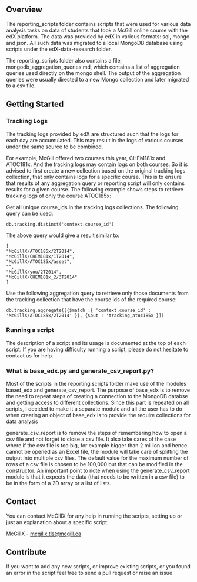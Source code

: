 ## Overview

The reporting_scripts folder contains scripts that were used for various data analysis tasks on data of students that took a McGill online course with the edX platform. The data was provided by edX in various formats: sql, mongo and json. All such data was migrated to a local MongoDB database using scripts under the edX-data-research folder. 

The reporting_scripts folder also contains a file, mongodb_aggregation_queries.md, which contains a list of aggregation queries used directly on the mongo shell. The output of the aggregation queries were usually directed to a new Mongo collection and later migrated to a csv file. 

## Getting Started

### Tracking Logs
The tracking logs provided by edX are structured such that the logs for each day are accumulated. This may result in the logs of various courses under the same source to be combined. 

For example, McGill offered two courses this year, CHEM181x and ATOC181x. And the tracking logs may contain logs on both courses. So it is advised to first create a new collection based on the original tracking logs collection, that only contains logs for a specific course. This is to ensure that results of any aggregation query or reporting script will only contains results for a given course. The following example shows steps to retrieve tracking logs of only the course ATOC185x:

Get all unique course_ids in the tracking logs collections. The following query can be used:
   
    db.tracking.distinct('context.course_id')
   
   The above query would give a result similar to:

    [
	"McGillX/ATOC185x/2T2014",
	"McGillX/CHEM181x/1T2014",
	"McGillX/ATOC185x/asset",
	"",
	"McGillX/you/2T2014",
	"McGillX/CHEM181x_2/3T2014"
    ]
   
Use the following aggregation query to retrieve only those documents from the tracking collection that have the course ids of the required course:

    db.tracking.aggregate([{$match :{ 'context.course_id' : 'McGillX/ATOC185x/2T2014' }}, {$out : 'tracking_atoc185x'}])   
   
### Running a script
The description of a script and its usage is documented at the top of each script. If you are having difficulty running a script, please do not hesitate to contact us for help.

### What is base_edx.py and generate_csv_report.py? 

Most of the scripts in the reporting scripts folder make use of the modules based_edx and generate_csv_report. The purpose of base_edx is to remove the need to repeat steps of creating a connection to the MongoDB databse and getting access to different collections. Since this part is repeated on all scripts, I decided to make it a separate module and all the user has to do when creating an object of base_edx is to provide the require collections for data analysis

generate_csv_report is to remove the steps of remembering  how to open a csv file and not forget to close a csv file. It also take cares of the case where if the csv file is too big, for example bigger than 2 million and hence cannot be opened as an Excel file, the module will take care of splitting the output into multiple csv files. The default value for the maximum number of rows of a csv file is chosen to be 100,000 but that can be modified in the constructor. An important point to note when using the generate_csv_report module is that it expects the data (that needs to be written in a csv file) to be in the form of a 2D array or a list of lists. 

## Contact

You can contact McGillX for any help in running the scripts, setting up or just an explanation about a specific script:

McGillX - <mcgillx.tls@mcgill.ca>

## Contribute

If you want to add any new scripts, or improve existing scripts, or you found an error in the script feel free to send a pull request or raise an issue
